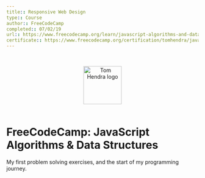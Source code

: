 ```yaml
---
title:: Responsive Web Design
type:: Course
author:: FreeCodeCamp
completed:: 07/02/19
url:: https://www.freecodecamp.org/learn/javascript-algorithms-and-data-structures/
certificate:: https://www.freecodecamp.org/certification/tomhendra/javascript-algorithms-and-data-structures
---
```


&nbsp;
<div align=center>
  <img alt="Tom Hendra logo" src="https://res.cloudinary.com/tomhendra/image/upload/v1567091669/tomhendra-logo/tomhendra-logo-round-1024.png" width="100" />
</div>
&nbsp;

<h1>FreeCodeCamp: JavaScript Algorithms & Data Structures</h1>

My first problem solving exercises, and the start of my programming journey.